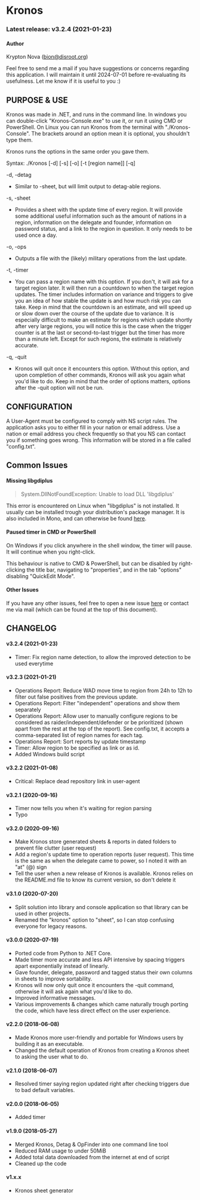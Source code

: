 # Kronos

### Latest release: v3.2.4 (2021-01-23)


#### Author
Krypton Nova (bion@disroot.org)</br>

Feel free to send me a mail if you have suggestions or concerns regarding this application. I will maintain it until 2024-07-01 before re-evaluating its usefulness. Let me know if it is useful to you :)


## PURPOSE & USE

Kronos was made in .NET, and runs in the command line. In windows you can double-click "Kronos-Console.exe" to use it, or run it using CMD or PowerShell. On Linux you can run Kronos from the terminal with "./Kronos-Console". The brackets around an option mean it is optional, you shouldn't type them.

Kronos runs the options in the same order you gave them.

Syntax:  ./Kronos [-d] [-s] [-o] [-t [region name]] [-q] </br>

-d, -detag  </br>
* Similar to -sheet, but will limit output to detag-able regions.

-s, -sheet  </br>
* Provides a sheet with the update time of every region. It will provide some additional useful information such as the amount of nations in a region, information on the delegate and founder, information on password status, and a link to the region in question. It only needs to be used once a day.

-o, -ops  </br>
* Outputs a file with the (likely) military operations from the last update.

-t, -timer  </br>
* You can pass a region name with this option. If you don't, it will ask for a target region later. It will then run a countdown to when the target region updates. The timer includes information on variance and triggers to give you an idea of how stable the update is and how much risk you can take. Keep in mind that the countdown is an estimate, and will speed up or slow down over the course of the update due to variance. It is especially difficult to make an estimate for regions which update shortly after very large regions, you will notice this is the case when the trigger counter is at the last or second-to-last trigger but the timer has more than a minute left. Except for such regions, the estimate is relatively accurate.

-q, -quit </br>
* Kronos will quit once it encounters this option. Without this option, and upon completion of other commands, Kronos will ask you again what you'd like to do. Keep in mind that the order of options matters, options after the -quit option will not be run.


## CONFIGURATION

A User-Agent must be configured to comply with NS script rules. The application asks you to either fill in your nation or email address. Use a nation or email address you check frequently so that you NS can contact you if something goes wrong. This information will be stored in a file called "config.txt".


## Common Issues

#### Missing libgdiplus

> System.DllNotFoundException: Unable to load DLL 'libgdiplus'

This error is encountered on Linux when "libgdiplus" is not installed. It usually can be installed trough your distribution's package manager. It is also included in Mono, and can otherwise be found [here](https://github.com/mono/libgdiplus).

#### Paused timer in CMD or PowerShell 

On Windows if you click anywhere in the shell window, the timer will pause. It will continue when you right-click. 

This behaviour is native to CMD & PowerShell, but can be disabled by right-clicking the title bar, navigating to "properties", and in the tab "options" disabling "QuickEdit Mode".

#### Other Issues

If you have any other issues, feel free to open a new issue [here](https://github.com/Krypton-Nova/Kronos/issues) or contact me via mail (which can be found at the top of this document).


## CHANGELOG

#### v3.2.4 (2021-01-23)

* Timer: Fix region name detection, to allow the improved detection to be used everytime

#### v3.2.3 (2021-01-21)

* Operations Report: Reduce WAD move time to region from 24h to 12h to filter out false positives from the previous update.
* Operations Report: Filter "independent" operations and show them separately
* Operations Report: Allow user to manually configure regions to be considered as raider/independent/defender or be prioritized (shown apart from the rest at the top of the report). See config.txt, it accepts a comma-separated list of region names for each tag.
* Operations Report: Sort reports by update timestamp
* Timer: Allow region to be specified as link or as id.
* Added Windows build script


#### v3.2.2 (2021-01-08)

* Critical: Replace dead repository link in user-agent

#### v3.2.1 (2020-09-16)

* Timer now tells you when it's waiting for region parsing
* Typo

#### v3.2.0 (2020-09-16)

* Make Kronos store generated sheets & reports in dated folders to prevent file clutter (user request)
* Add a region's update time to operation reports (user request). This time is the same as when the delegate came to power, so I noted it with an "at" (@) sign
* Tell the user when a new release of Kronos is available. Kronos relies on the README.md file to know its current version, so don't delete it

#### v3.1.0 (2020-07-20)

* Split solution into library and console application so that library can be used in other projects.
* Renamed the "kronos" option to "sheet", so I can stop confusing everyone for legacy reasons.

#### v3.0.0 (2020-07-19)

* Ported code from Python to .NET Core.
* Made timer more accurate and less API intensive by spacing triggers apart exponentially instead of linearly.
* Gave founder, delegate, password and tagged status their own columns in sheets to improve sortability.
* Kronos will now only quit once it encounters the -quit command, otherwise it will ask again what you'd like to do.
* Improved informative messages.
* Various improvements & changes which came naturally trough porting the code, which have less direct effect on the user experience.

#### v2.2.0 (2018-06-08)

* Made Kronos more user-friendly and portable for Windows users by building it as an executable.
* Changed the default operation of Kronos from creating a Kronos sheet to asking the user what to do.

#### v2.1.0 (2018-06-07)

* Resolved timer saying region updated right after checking triggers due to bad default variables.

#### v2.0.0 (2018-06-05)

* Added timer

#### v1.9.0 (2018-05-27)

* Merged Kronos, Detag & OpFinder into one command line tool
* Reduced RAM usage to under 50MiB
* Added total data downloaded from the internet at end of script
* Cleaned up the code

#### v1.x.x

* Kronos sheet generator

